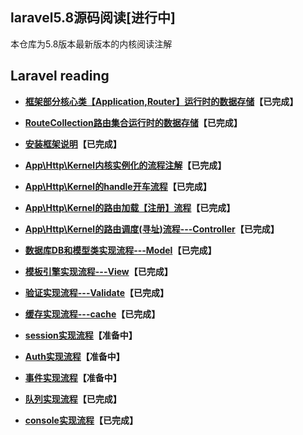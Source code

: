 
## laravel5.8源码阅读[进行中]
本仓库为5.8版本最新版本的内核阅读注解

## Laravel reading
- **[框架部分核心类【Application,Router】运行时的数据存储](document/app.md)【已完成】**
- **[RouteCollection路由集合运行时的数据存储](document/routeCollection.md)【已完成】**


- **[安装框架说明](document/crud.md)【已完成】**
- **[App\Http\Kernel内核实例化的流程注解](document/web.md)【已完成】**
- **[App\Http\Kernel的handle开车流程](document/handle.md)【已完成】**
- **[App\Http\Kernel的路由加载【注册】流程](document/route.md)【已完成】**
- **[App\Http\Kernel的路由调度(寻址)流程---Controller](document/dispatch.md)【已完成】**
- **[数据库DB和模型类实现流程---Model](document/db.md)【已完成】**
- **[模板引擎实现流程---View](document/view.md)【已完成】**
- **[验证实现流程---Validate](document/validate.md)【已完成】**
- **[缓存实现流程---cache](document/cache.md)【已完成】**
- **[session实现流程](document/db.md)【准备中】**
- **[Auth实现流程](document/db.md)【准备中】**
- **[事件实现流程](document/db.md)【准备中】**
- **[队列实现流程](document/queue.md)【已完成】**
- **[console实现流程](document/console.md)【已完成】**




